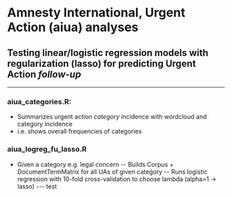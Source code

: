 # Amnesty International, Urgent Action (aiua) analyses
## Testing linear/logistic regression models with regularization (lasso) for predicting Urgent Action *follow-up*
---
### aiua_categories.R: 
- Summarizes urgent action *category* incidence with wordcloud and category incidence
- i.e. shows overall frequencies of categories

### aiua_logreg_fu_lasso.R
- Given a category e.g. legal concern
-- Builds Corpus + DocumentTermMatrix for all UAs of given category
-- Runs logistic regression with 10-fold cross-validation to choose lambda (alpha=1 -> lasso) 
--- test